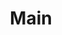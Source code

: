 ---
home: true
title: Main
heroImage: /images/hero.png
actions:
- text: Get Started
  link: /uz/guide/map/
  type: primary
- text: Introduction
  link: /uz/join/
  type: secondary
features:
- title: Open Sourse
  details: Development of Open Source in Uzbekistan
- title: Technical Documents
  details: Collection of useful technical documents
- title: Development
  details: Good opportunity for development
footer: CC0-1.0 Licensed | All rights reserved © 2022 Uzinfocom Open Source
---